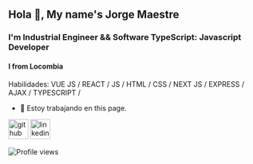 ## Hola 👋, My name's Jorge Maestre 
### I'm Industrial Engineer && Software TypeScript: Javascript Developer  
#### I from Locombia 
Habilidades: VUE JS / REACT / JS / HTML / CSS / NEXT JS / EXPRESS / AJAX / TYPESCRIPT / 

- 🔭 Estoy trabajando en this page. 


[<img src='https://cdn.jsdelivr.net/npm/simple-icons@3.0.1/icons/github.svg' alt='github' height='40'>](https://github.com/maestrejorge)  [<img src='https://cdn.jsdelivr.net/npm/simple-icons@3.0.1/icons/linkedin.svg' alt='linkedin' height='40'>](https://www.linkedin.com/in/maestrejorge/)  

![Profile views](https://gpvc.arturio.dev/maestrejorge)  
